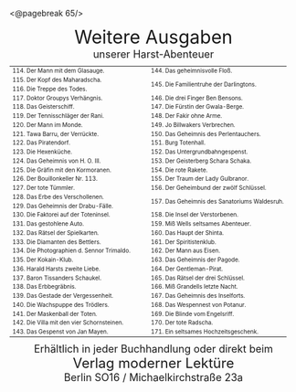 <@pagebreak 65/>

<div style="font-size: xx-large; text-align: center;">Weitere Ausgaben</div>
<div style="font-size: large; text-align: center;">unserer Harst-Abenteuer</div>

<table style="table-layout:fixed; font-size: x-small;">
<tr><td style="width:50%">114. Der Mann mit dem Glasauge.</td><td style="width:50%">144. Das geheimnisvolle Floß.</td></tr>
<tr><td>115. Der Kopf des Maharadscha.                   </td><td rowspan="2">145. Die Familientruhe der Darlingtons.</td></tr>
<tr><td>116. Die Treppe des Todes.                       </td></tr>
<tr><td>117. Doktor Groupys Verhängnis.                  </td><td>146. Die drei Finger Ben Bensons.            </td></tr>
<tr><td>118. Das Geisterschiff.                          </td><td>147. Die Fürstin der Gwala-Berge.            </td></tr>
<tr><td>119. Der Tennisschläger der Rani.                </td><td>148. Der Fakir ohne Arme.                    </td></tr>
<tr><td>120. Der Mann im Monde.                          </td><td>149. Jo Billwakers Verbrechen.               </td></tr>
<tr><td>121. Tawa Barru, der Verrückte.                  </td><td>150. Das Geheimnis des Perlentauchers.       </td></tr>
<tr><td>122. Das Piratendorf.                            </td><td>151. Burg Totenhall.                         </td></tr>
<tr><td>123. Die Hexenküche.                             </td><td>152. Das Untergrundbahngespenst.             </td></tr>
<tr><td>124. Das Geheimnis von H. O. III.                </td><td>153. Der Geisterberg Schara Schaka.          </td></tr>
<tr><td>125. Die Gräfin mit den Kormoranen.              </td><td>154. Die rote Rakete.                        </td></tr>
<tr><td>126. Der Bouillonkeller Nr. 113.                 </td><td>155. Der Traum der Lady Gulbranor.           </td></tr>
<tr><td>127. Der tote Tümmler.                           </td><td>156. Der Geheimbund der zwölf Schlüssel.     </td></tr>
<tr><td>128. Das Erbe des Verschollenen.                 </td><td rowspan="2">157. Das Geheimnis des Sanatoriums Waldesruh.</td></tr>
<tr><td>129. Das Geheimnis der Drabu-Fälle.              </td></tr>
<tr><td>130. Die Faktorei auf der Toteninsel.            </td><td>158. Die Insel der Verstorbenen.             </td></tr>
<tr><td>131. Das gestohlene Auto.                        </td><td>159. Miß Wells seltsames Abenteuer.          </td></tr>
<tr><td>132. Das Rätsel der Spielkarten.                 </td><td>160. Das Haupt der Shinta.                   </td></tr>
<tr><td>133. Die Diamanten des Bettlers.                 </td><td>161. Der Spiritistenklub.                    </td></tr>
<tr><td>134. Die Photographien d. Sennor Trimaldo.       </td><td>162. Der Mann aus Eisen.                     </td></tr>
<tr><td>135. Der Kokain-Klub.                            </td><td>163. Das Geheimnis der Pagode.               </td></tr>
<tr><td>136. Harald Harsts zweite Liebe.                 </td><td>164. Der Gentleman-Pirat.                    </td></tr>
<tr><td>137. Baron Tissanders Schaukel.                  </td><td>165. Das Rätsel der drei Schlüssel.          </td></tr>
<tr><td>138. Das Erbbegräbnis.                           </td><td>166. Miß Grandells letzte Nacht.             </td></tr>
<tr><td>139. Das Gestade der Vergessenheit.              </td><td>167. Das Geheimnis des Inselforts.           </td></tr>
<tr><td>140. Die Wachspuppe des Trödlers.                </td><td>168. Das Wespennest von Potanur.             </td></tr>
<tr><td>141. Der Maskenball der Toten.                   </td><td>169. Die Blinde vom Engelsriff.              </td></tr>
<tr><td>142. Die Villa mit den vier Schornsteinen.       </td><td>170. Der tote Radscha.                       </td></tr>
<tr><td>143. Das Gespenst von Jan Mayen.                 </td><td>171. Ein seltsames Hochzeitsgeschenk.        </td></tr>
</table>

<div style="font-size: large; text-align: center;">Erhältlich in jeder Buchhandlung oder direkt beim</div>
<div style="font-size: x-large; text-align: center;">Verlag moderner Lektüre</div>
<div style="font-size: large; text-align: center;">Berlin SO16 / Michaelkirchstraße 23a</div>
